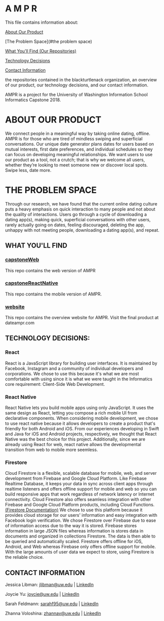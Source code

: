 # A M P R
This file contains information about:

[About Our Product](#about-our-product)

[The Problem Space](#the problem space)

[What You'll Find (Our Repositories)](#WHAT-YOU'LL-FIND)

[Technology Decisions](#TECHNOLOGY-DECISIONS)

[Contact Information](#CONTACT-INFORMATION)


the repositories contained in the blackturtlenack organization, an overview of our product, our technology decisions, and our contact information. 

AMPR is a project for the University of Washington Information School Informatics Capstone 2018.

# ABOUT OUR PRODUCT
We connect people in a meaningful way by taking online dating, offline. AMPR is for those who are tired of mindless swiping and superficial conversations. Our unique date generator plans dates for users based on mutual interests, first date preferences, and individual schedules so they can focus on developing meaningful relationships. We want users to use our product as a tool, not a crutch; that is why we welcome all users, whether they’re looking to meet someone new or discover local spots. Swipe less, date more.

# THE PROBLEM SPACE
Through our research, we have found that the current online dating culture puts a heavy emphasis on quick interaction to many people and not about the quality of interactions. Users go through a cycle of downloading a dating app(s), making quick, superficial conversations with other users, rarely actually going on dates, feeling discouraged, deleting the app, unhappy with not meeting people, downloading a dating app(s), and repeat.

## WHAT YOU'LL FIND
### [capstoneWeb](https://github.com/blackturtleneck/capstoneWeb)
This repo contains the web version of AMPR

### [capstoneReactNative](https://github.com/blackturtleneck/capstoneReactNative)
This repo contains the mobile version of AMPR.

### [website](https://github.com/blackturtleneck/website)
This repo contains the overview website for AMPR. 
Visit the final product at dateampr.com


## TECHNOLOGY DECISIONS:
### React
React is a JavaScript library for building user interfaces. It is maintained by Facebook, Instagram and a community of individual developers and corporations. We chose to use this because it's what we are most comfortable with using since it is what we were taught in the Informatics core requirement: Client-Side Web Development. 


### React Native
React Native lets you build mobile apps using only JavaScript. It uses the same design as React, letting you compose a rich mobile UI from declarative components. When considering mobile development, we chose to use react native because it allows developers to create a product that's friendly for both Android and iOS. From our experiences developing in Swift and Java for iOS and Android projects, respectively, we thought that React Native was the best choice for this project. Additionally, since we are already using React for web, react native allows the developmental transition from web to mobile more seemless.

### Firestore
Cloud Firestore is a flexible, scalable database for mobile, web, and server development from Firebase and Google Cloud Platform. Like Firebase Realtime Database, it keeps your data in sync across client apps through realtime listeners and offers offline support for mobile and web so you can build responsive apps that work regardless of network latency or Internet connectivity. Cloud Firestore also offers seamless integration with other Firebase and Google Cloud Platform products, including Cloud Functions. [(Firestore Documentation)](https://firebase.google.com/docs/firestore/)
We chose to use this platform because it provides cloud storage for our users' information and easy integration with Facebook login verification. We chose Firestore over Firebase due to ease of information access due to the way it is stored. Firebase stores information in large JSON files whereas information is stores data in documents and organized in collections Firestore. The data is then able to be queried and automatically scaled. Firestore offers offline for iOS, Android, and Web whereas Firebase only offers offline support for mobile. With the large amounts of user data we expect to store, using Firestore is the reliable choice.


## CONTACT INFORMATION
Jessica Libman: jlibman@uw.edu | 
[LinkedIn](https://www.linkedin.com/in/jessica-libman/)

Joycie Yu: joycie@uw.edu | 
[LinkedIn](https://www.linkedin.com/in/joycieyu/)

Sarah Feldmann: sarahf95@uw.edu | 
[LinkedIn](https://www.linkedin.com/in/sarahpfeldmann/)

Zhanna Voloshina: zhannav@uw.edu | 
[LinkedIn](https://www.linkedin.com/in/zhannavoloshina/)
